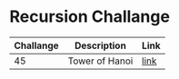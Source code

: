 # Recursion Challange

| Challange | Description | Link|
|--- |--- |--- |
| 45 | Tower of Hanoi | [link](/45_tower_of_hanoi.c) |